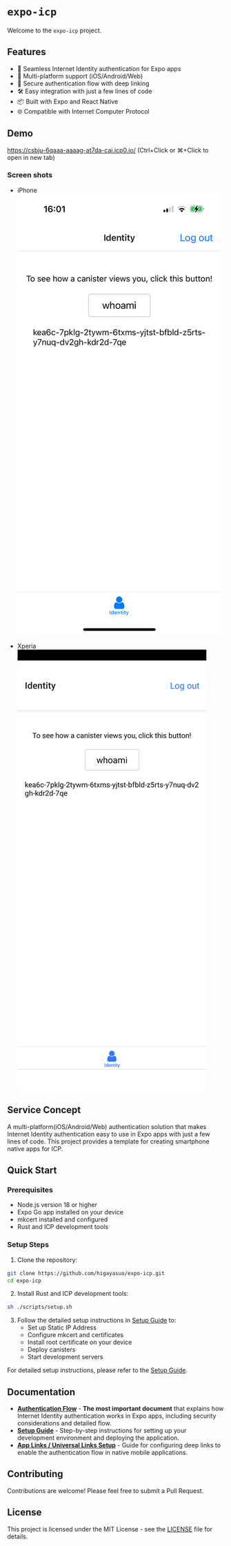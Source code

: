 # `expo-icp`

Welcome to the `expo-icp` project.

## Features

- 🔐 Seamless Internet Identity authentication for Expo apps
- 📱 Multi-platform support (iOS/Android/Web)
- 🔄 Secure authentication flow with deep linking
- 🛠️ Easy integration with just a few lines of code
- 📦 Built with Expo and React Native
- 🌐 Compatible with Internet Computer Protocol

## Demo

<a href="https://csbju-6qaaa-aaaag-at7da-cai.icp0.io/?v=1" target="_blank" rel="noopener noreferrer">https://csbju-6qaaa-aaaag-at7da-cai.icp0.io/</a>
(Ctrl+Click or ⌘+Click to open in new tab)

### Screen shots

- iPhone
  ![iPhone](./docs/images/iphone.jpeg)

- Xperia
  ![Xperia](./docs/images/xperia.png)

## Service Concept

A multi-platform(iOS/Android/Web) authentication solution that makes Internet Identity authentication easy to use in Expo apps with just a few lines of code. This project provides a template for creating smartphone native apps for ICP.

## Quick Start

### Prerequisites

- Node.js version 18 or higher
- Expo Go app installed on your device
- mkcert installed and configured
- Rust and ICP development tools

### Setup Steps

1. Clone the repository:

```bash
git clone https://github.com/higayasuo/expo-icp.git
cd expo-icp
```

2. Install Rust and ICP development tools:

```bash
sh ./scripts/setup.sh
```

3. Follow the detailed setup instructions in [Setup Guide](docs/setup.md) to:
   - Set up Static IP Address
   - Configure mkcert and certificates
   - Install root certificate on your device
   - Deploy canisters
   - Start development servers

For detailed setup instructions, please refer to the [Setup Guide](docs/setup.md).

## Documentation

- **[Authentication Flow](docs/authentication-flow.md)** - **The most important document** that explains how Internet Identity authentication works in Expo apps, including security considerations and detailed flow.
- **[Setup Guide](docs/setup.md)** - Step-by-step instructions for setting up your development environment and deploying the application.
- **[App Links / Universal Links Setup](docs/deep-links.md)** - Guide for configuring deep links to enable the authentication flow in native mobile applications.

## Contributing

Contributions are welcome! Please feel free to submit a Pull Request.

## License

This project is licensed under the MIT License - see the [LICENSE](LICENSE) file for details.
